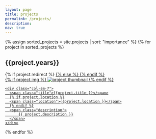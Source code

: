```yaml
---
layout: page
title: projects
permalink: /projects/
description: 
nav: true
---
```


<div class="projects">

  {% assign sorted_projects = site.projects | sort: "importance" %}
  {% for project in sorted_projects %}
  <h2 class="year">{{project.years}}</h2>
  {% if project.redirect %}
  <a href="{{ project.redirect }}" target="_blank">
  {% else %}
  <a href="{{ project.url | relative_url }}">
  {% endif %}
  <div class="row">
    <div class="col-sm-3 abbr">
      {% if project.img %}
      <img class="rounded float-left z-depth-1" src="{{ project.img | relative_url }}" alt="project thumbnail">
      {% endif %}
    </div>

    <div class="col-sm-7">
      <span class="title">{{project.title }}</span>
      {% if project.location %}
      <span class="location">{{project.location }}</span>
      {% endif %}
      <span class="description">
          {{ project.description }}
      </span>
    </div>
  </div>
  </a>
{% endfor %}

</div>
